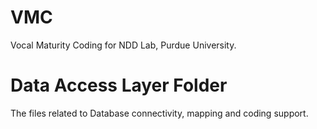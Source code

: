 # VMC
Vocal Maturity Coding for NDD Lab, Purdue University.

# Data Access Layer Folder
The files related to Database connectivity, mapping and coding support.